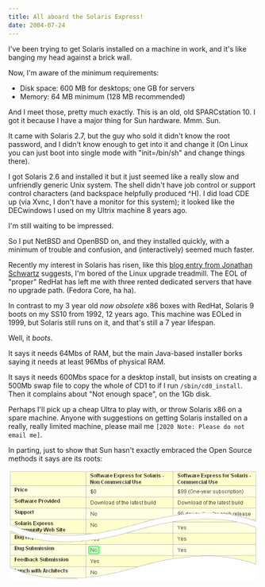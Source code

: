 ```yaml
---
title: All aboard the Solaris Express!
date: 2004-07-24
---
```


I've been trying to get Solaris installed on a machine in work, and it's like
banging my head against a brick wall.

Now, I'm aware of the minimum requirements:

* Disk space: 600 MB for desktops; one GB for servers
* Memory: 64 MB minimum (128 MB recommended)

And I meet those, pretty much exactly. This is an old, old SPARCstation 10. I
got it because I have a major thing for Sun hardware. Mmm. Sun.

It came with Solaris 2.7, but the guy who sold it didn't know the root
password, and I didn't know enough to get into it and change it (On Linux you
can just boot into single mode with "init=/bin/sh" and change things there).

I got Solaris 2.6 and installed it but it just seemed like a really slow
and unfriendly generic Unix system. The shell didn't have job control or
support control characters (and backspace helpfully produced ^H). I did load
CDE up (via Xvnc, I don't have a monitor for this system); it looked like the
DECwindows I used on my Ultrix machine 8 years ago.

I'm still waiting to be impressed.

So I put NetBSD and OpenBSD on, and they installed quickly, with a minimum of
trouble and confusion, and (interactively) seemed much faster.

Recently my interest in Solaris has risen, like this [blog entry from Jonathan
Schwartz][schwartz] suggests, I'm bored of the Linux upgrade treadmill. The EOL of
"proper" RedHat has left me with three rented dedicated servers that have no
upgrade path. (Fedora Core, ha ha).

[schwartz]: http://blogs.sun.com/roller/page/jonathan/20040721#competing_against_a_social_movement

In contrast to my 3 year old _now obsolete_ x86 boxes with RedHat,
Solaris 9 boots on my SS10 from 1992, 12 years ago. This machine was EOLed in
1999, but Solaris still runs on it, and that's still a 7 year lifespan.

Well, it _boots_.

It says it needs 64Mbs of RAM, but the main Java-based installer borks saying
it needs at least 96Mbs of physical RAM.

It says it needs 600Mbs space for a desktop install, but insists on creating
a 500Mb swap file to copy the whole of CD1 to if I run `/sbin/cd0_install`.
Then it complains about "Not enough space", on the 1Gb disk.

Perhaps I'll pick up a cheap Ultra to play with, or throw Solaris x86 on a
spare machine. Anyone with suggestions on getting Solaris installed on a
really, really limited machine, please mail me `[2020 Note: Please do not
email me]`.

In parting, just to show that Sun hasn't exactly embraced the Open Source
methods it says are its roots:

![Please Pay us to Report Bugs](/Gfx/SolarisExpress.png)
